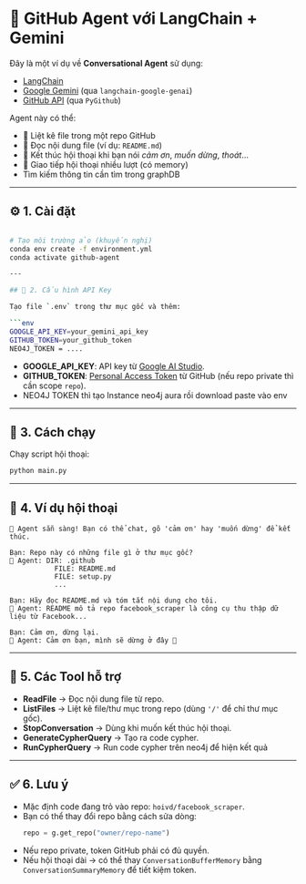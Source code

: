 # 🤖 GitHub Agent với LangChain + Gemini

Đây là một ví dụ về **Conversational Agent** sử dụng:
- [LangChain](https://www.langchain.com/)  
- [Google Gemini](https://ai.google.dev/) (qua `langchain-google-genai`)  
- [GitHub API](https://docs.github.com/en/rest) (qua `PyGithub`)  

Agent này có thể:
- 📂 Liệt kê file trong một repo GitHub  
- 📖 Đọc nội dung file (ví dụ: `README.md`)  
- 🛑 Kết thúc hội thoại khi bạn nói *cảm ơn*, *muốn dừng*, *thoát*...  
- 💬 Giao tiếp hội thoại nhiều lượt (có memory) 
- Tìm kiếm thông tin cần tìm trong graphDB 

---

## ⚙️ 1. Cài đặt

```bash

# Tạo môi trường ảo (khuyến nghị)
conda env create -f environment.yml
conda activate github-agent

---

## 🔑 2. Cấu hình API Key

Tạo file `.env` trong thư mục gốc và thêm:

```env
GOOGLE_API_KEY=your_gemini_api_key
GITHUB_TOKEN=your_github_token
NEO4J_TOKEN = ....
```

- **GOOGLE_API_KEY**: API key từ [Google AI Studio](https://makersuite.google.com/app/apikey).  
- **GITHUB_TOKEN**: [Personal Access Token](https://github.com/settings/tokens) từ GitHub (nếu repo private thì cần scope `repo`).  
- NEO4J TOKEN thì tạo Instance neo4j aura rồi download paste vào env

---

## 🚀 3. Cách chạy

Chạy script hội thoại:

```bash
python main.py
```

---

## 💬 4. Ví dụ hội thoại

```text
🤖 Agent sẵn sàng! Bạn có thể chat, gõ 'cảm ơn' hay 'muốn dừng' để kết thúc.

Bạn: Repo này có những file gì ở thư mục gốc?
🤖 Agent: DIR: .github
           FILE: README.md
           FILE: setup.py
           ...

Bạn: Hãy đọc README.md và tóm tắt nội dung cho tôi.
🤖 Agent: README mô tả repo facebook_scraper là công cụ thu thập dữ liệu từ Facebook...

Bạn: Cảm ơn, dừng lại.
🤖 Agent: Cảm ơn bạn, mình sẽ dừng ở đây 👋
```

---

## 📌 5. Các Tool hỗ trợ

- **ReadFile** → Đọc nội dung file từ repo.  
- **ListFiles** → Liệt kê file/thư mục trong repo (dùng `'/'` để chỉ thư mục gốc).  
- **StopConversation** → Dùng khi muốn kết thúc hội thoại.  
- **GenerateCypherQuery** -> Tạo ra code cypher.
- **RunCypherQuery** -> Run code cypher trên neo4j để hiện kết quả

---

## ✅ 6. Lưu ý

- Mặc định code đang trỏ vào repo: `hoivd/facebook_scraper`.  
- Bạn có thể thay đổi repo bằng cách sửa dòng:
  ```python
  repo = g.get_repo("owner/repo-name")
  ```
- Nếu repo private, token GitHub phải có đủ quyền.  
- Nếu hội thoại dài → có thể thay `ConversationBufferMemory` bằng `ConversationSummaryMemory` để tiết kiệm token.
